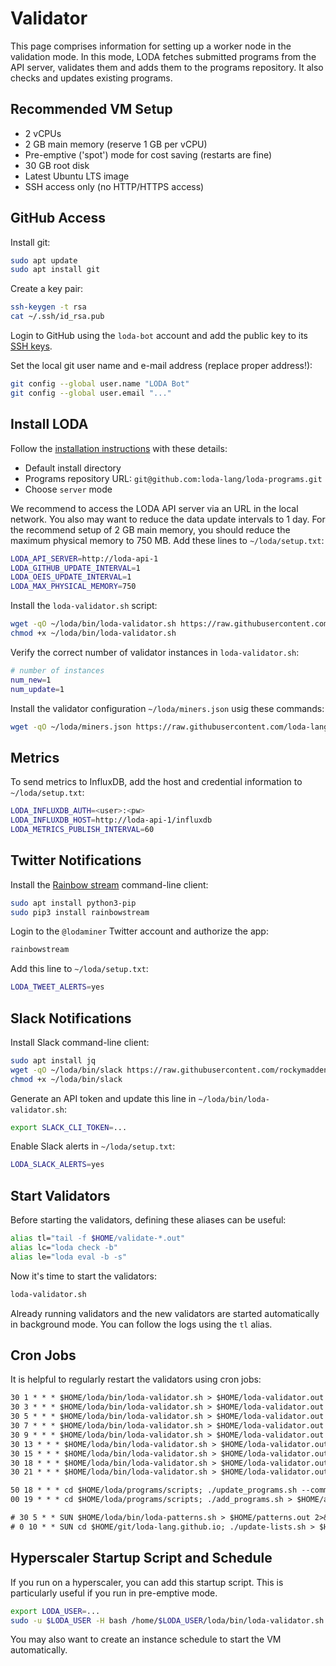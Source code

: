 # Validator

This page comprises information for setting up a worker node in the validation mode.
In this mode, LODA fetches submitted programs from the API server, validates them
and adds them to the programs repository. It also checks and updates existing programs.

## Recommended VM Setup

* 2 vCPUs
* 2 GB main memory (reserve 1 GB per vCPU)
* Pre-emptive ('spot') mode for cost saving (restarts are fine)
* 30 GB root disk
* Latest Ubuntu LTS image
* SSH access only (no HTTP/HTTPS access)

## GitHub Access

Install git:

```bash
sudo apt update
sudo apt install git
```

Create a key pair:

```bash
ssh-keygen -t rsa
cat ~/.ssh/id_rsa.pub
```

Login to GitHub using the `loda-bot` account and add the public key to its [SSH keys](https://github.com/settings/keys).

Set the local git user name and e-mail address (replace proper address!):

```bash
git config --global user.name "LODA Bot"
git config --global user.email "..."
```

## Install LODA

Follow the [installation instructions](https://loda-lang.org/install/) with these details:

* Default install directory
* Programs repository URL:
 `git@github.com:loda-lang/loda-programs.git`
* Choose `server` mode

We recommend to access the LODA API server via an URL in the local network. You also may want to reduce the data update intervals to 1 day.
For the recommend setup of 2 GB main memory, you
should reduce the maximum physical memory to 750 MB.
Add these lines to `~/loda/setup.txt`:

```bash
LODA_API_SERVER=http://loda-api-1
LODA_GITHUB_UPDATE_INTERVAL=1
LODA_OEIS_UPDATE_INTERVAL=1
LODA_MAX_PHYSICAL_MEMORY=750
```

Install the `loda-validator.sh` script:

```bash
wget -qO ~/loda/bin/loda-validator.sh https://raw.githubusercontent.com/loda-lang/loda-cpp/master/validator/loda-validator.sh
chmod +x ~/loda/bin/loda-validator.sh
```

Verify the correct number of validator instances in `loda-validator.sh`:

```bash
# number of instances
num_new=1
num_update=1
```

Install the validator configuration `~/loda/miners.json` usig these commands:

```bash
wget -qO ~/loda/miners.json https://raw.githubusercontent.com/loda-lang/loda-cpp/master/validator/miners.json
```

## Metrics

To send metrics to InfluxDB, add the host and credential information to `~/loda/setup.txt`:

```bash
LODA_INFLUXDB_AUTH=<user>:<pw>
LODA_INFLUXDB_HOST=http://loda-api-1/influxdb
LODA_METRICS_PUBLISH_INTERVAL=60
```

## Twitter Notifications

Install the [Rainbow stream](https://github.com/orakaro/rainbowstream) command-line client:

```bash
sudo apt install python3-pip
sudo pip3 install rainbowstream
```

Login to the `@lodaminer` Twitter account and authorize the app:

```bash
rainbowstream
```

Add this line to `~/loda/setup.txt`:

```bash
LODA_TWEET_ALERTS=yes
```

## Slack Notifications

Install Slack command-line client:

```bash
sudo apt install jq
wget -qO ~/loda/bin/slack https://raw.githubusercontent.com/rockymadden/slack-cli/master/src/slack
chmod +x ~/loda/bin/slack
```

Generate an API token and update this line in `~/loda/bin/loda-validator.sh`:

```bash
export SLACK_CLI_TOKEN=...
```

Enable Slack alerts in `~/loda/setup.txt`:

```bash
LODA_SLACK_ALERTS=yes
```

## Start Validators

Before starting the validators, defining these aliases can be useful:

```bash
alias tl="tail -f $HOME/validate-*.out"
alias lc="loda check -b"
alias le="loda eval -b -s"
```

Now it's time to start the validators:

```bash
loda-validator.sh
```

Already running validators and the new validators are started automatically in background mode.
You can follow the logs using the `tl` alias.

## Cron Jobs

It is helpful to regularly restart the validators using cron jobs:

```txt
30 1 * * * $HOME/loda/bin/loda-validator.sh > $HOME/loda-validator.out 2>&1
30 3 * * * $HOME/loda/bin/loda-validator.sh > $HOME/loda-validator.out 2>&1
30 5 * * * $HOME/loda/bin/loda-validator.sh > $HOME/loda-validator.out 2>&1
30 7 * * * $HOME/loda/bin/loda-validator.sh > $HOME/loda-validator.out 2>&1
30 9 * * * $HOME/loda/bin/loda-validator.sh > $HOME/loda-validator.out 2>&1
30 13 * * * $HOME/loda/bin/loda-validator.sh > $HOME/loda-validator.out 2>&1
30 15 * * * $HOME/loda/bin/loda-validator.sh > $HOME/loda-validator.out 2>&1
30 18 * * * $HOME/loda/bin/loda-validator.sh > $HOME/loda-validator.out 2>&1
30 21 * * * $HOME/loda/bin/loda-validator.sh > $HOME/loda-validator.out 2>&1

50 18 * * * cd $HOME/loda/programs/scripts; ./update_programs.sh --commit-staged > $HOME/update_programs.out 2>&1
00 19 * * * cd $HOME/loda/programs/scripts; ./add_programs.sh > $HOME/add_programs.out 2>&1

# 30 5 * * SUN $HOME/loda/bin/loda-patterns.sh > $HOME/patterns.out 2>&1
# 0 10 * * SUN cd $HOME/git/loda-lang.github.io; ./update-lists.sh > $HOME/lists.out 2>&1
```

## Hyperscaler Startup Script and Schedule

If you run on a hyperscaler, you can add this startup script. This is particularly useful if you run in pre-emptive mode.

```bash
export LODA_USER=...
sudo -u $LODA_USER -H bash /home/$LODA_USER/loda/bin/loda-validator.sh
```

You may also want to create an instance schedule to start the VM automatically.
